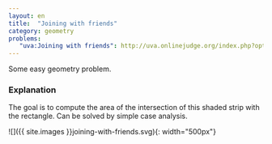 ```yaml
---
layout: en
title:  "Joining with friends"
category: geometry
problems:
   "uva:Joining with friends": http://uva.onlinejudge.org/index.php?option=onlinejudge&page=show_problem&problem=2769
---
```


Some easy geometry problem.

### Explanation

The goal is to compute the area of the intersection of this shaded strip with the rectangle.  Can be solved by simple case analysis.

![]({{ site.images }}joining-with-friends.svg){: width="500px"}

